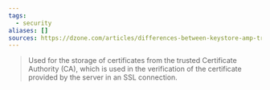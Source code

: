 ```yaml
---
tags:
  - security
aliases: []
sources: https://dzone.com/articles/differences-between-keystore-amp-truststore
---
```

> Used for the storage of certificates from the trusted Certificate Authority (CA), which is used in the verification of the certificate provided by the server in an SSL connection.

